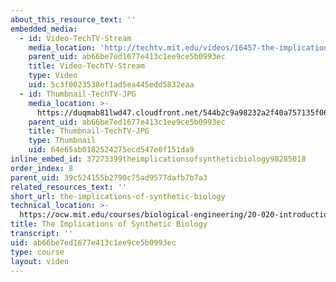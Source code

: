 ```yaml
---
about_this_resource_text: ''
embedded_media:
  - id: Video-TechTV-Stream
    media_location: 'http://techtv.mit.edu/videos/16457-the-implications-of-synthetic-biology'
    parent_uid: ab66be7ed1677e413c1ee9ce5b0993ec
    title: Video-TechTV-Stream
    type: Video
    uid: 5c3f0023538ef1ad5ea445edd5832eaa
  - id: Thumbnail-TechTV-JPG
    media_location: >-
      https://duqmab81lwd47.cloudfront.net/544b2c9a98232a2f40a757135f061576/thumbnails/16457/jumbo.jpg
    parent_uid: ab66be7ed1677e413c1ee9ce5b0993ec
    title: Thumbnail-TechTV-JPG
    type: Thumbnail
    uid: 64e65ab0182524275ecd547e0f151da9
inline_embed_id: 37273399theimplicationsofsyntheticbiology98285018
order_index: 8
parent_uid: 39c524155b2790c75ad9577dafb7b7a3
related_resources_text: ''
short_url: the-implications-of-synthetic-biology
technical_location: >-
  https://ocw.mit.edu/courses/biological-engineering/20-020-introduction-to-biological-engineering-design-spring-2009/syllabus/the-implications-of-synthetic-biology
title: The Implications of Synthetic Biology
transcript: ''
uid: ab66be7ed1677e413c1ee9ce5b0993ec
type: course
layout: video
---
```

